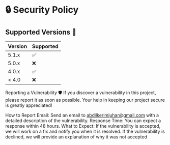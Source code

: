 # 🔒 Security Policy

## Supported Versions 📅

| Version | Supported        
| -----   | ----
| 5.1.x   | ✅
| 5.0.x   | ❌               
| 4.0.x   | ✅
| < 4.0   | ❌             

Reporting a Vulnerability 🛡️
If you discover a vulnerability in this project, please report it as soon as possible. Your help in keeping our project secure is greatly appreciated!

How to Report
Email: Send an email to abdilkerimjuhar@gmail.com with a detailed description of the vulnerability.
Response Time: You can expect a response within 48 hours.
What to Expect:
If the vulnerability is accepted, we will work on a fix and notify you when it is resolved.
If the vulnerability is declined, we will provide an explanation of why it was not accepted
